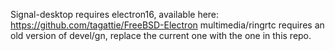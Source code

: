 Signal-desktop requires electron16, available here: https://github.com/tagattie/FreeBSD-Electron
multimedia/ringrtc requires an old version of devel/gn, replace the current one with the one in this repo.
